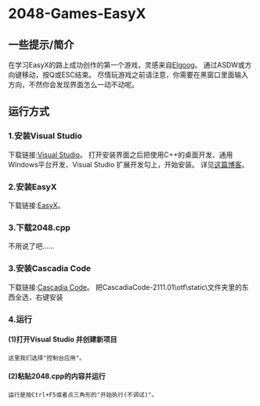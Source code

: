 # 2048-Games-EasyX
## 一些提示/简介
在学习EasyX的路上成功创作的第一个游戏，灵感来自[Elgoog](https://elgoog.im/2048)。
通过ASDW或方向键移动，按Q或ESC结束。
尽情玩游戏之前请注意，你需要在黑窗口里面输入方向，不然你会发现界面怎么一动不动呢。
## 运行方式
### 1.安装Visual Studio
  下载链接:[Visual Studio](https://visualstudio.microsoft.com)。
  打开安装界面之后把使用C++的桌面开发、通用Windows平台开发、Visual Studio 扩展开发勾上，开始安装。
  详见[这篇博客](https://blog.csdn.net/m0_67393827/article/details/124777571)。
### 2.安装EasyX
  下载链接:[EasyX](https://easyx.cn)。
### 3.下载2048.cpp
  不用说了吧……
### 3.安装Cascadia Code
  下载链接:[Cascadia Code](https://ghproxy.com/https://github.com/microsoft/cascadia-code/releases/download/v2111.01/CascadiaCode-2111.01.zip)。
  把CascadiaCode-2111.01\otf\static\文件夹里的东西全选，右键安装
### 4.运行
  #### (1)打开Visual Studio 并创建新项目
    这里我们选择"控制台应用"。
  #### (2)粘贴2048.cpp的内容并运行
    运行是按Ctrl+F5或者点三角形的"开始执行(不调试)"。
